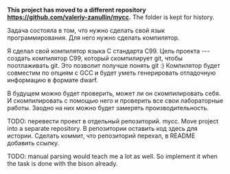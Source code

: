 **This project has moved to a different repository https://github.com/valeriy-zanullin/mycc.** The folder is kept for history.

Задача состояла в том, что нужно сделать свой язык программирования. Для него нужно сделать компилятор.

Я сделал свой компилятор языка C стандарта C99. Цель проекта --- создать компилятор C99, который скомпилирует git, чтобы поотлаживать git. Это позволит получше понять git :) Компилятор будет совместим по опциям с GCC и будет уметь генерировать отладочную информацию в формате dwarf.

В будущем можно будет проверить, может ли он скомпилировать себя. И скомпилировать с помощью него и проверить все свои лабораторные работы. Заодно на них можно будет замерять производительность.

TODO: перевести проект в отдельный репозиторий. mycc. Move project into a separate repository. В репозитории оставить код здесь для истории. Сделать коммит, что репозиторий перехал, в README добавить ссылку.

TODO: manual parsing would teach me a lot as well. So implement it when the task is done with the bison already.